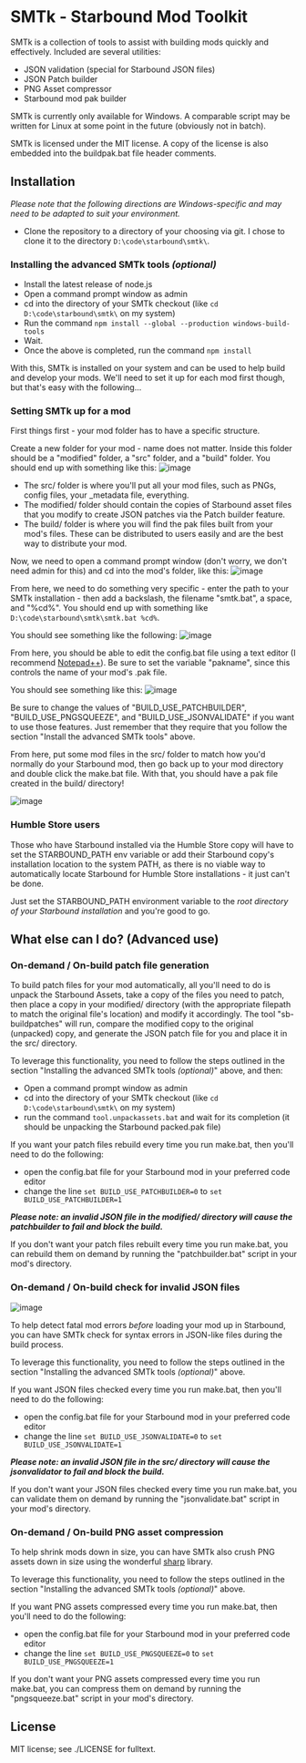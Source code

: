 # SMTk - Starbound Mod Toolkit

SMTk is a collection of tools to assist with building mods quickly and effectively.  Included are several utilities:

* JSON validation (special for Starbound JSON files)
* JSON Patch builder
* PNG Asset compressor
* Starbound mod pak builder

SMTk is currently only available for Windows. A comparable script may be written for Linux at some point in the future (obviously not in batch).

SMTk is licensed under the MIT license.  A copy of the license is also embedded into the buildpak.bat file header comments.

## Installation

*Please note that the following directions are Windows-specific and may need to be adapted to suit your environment.*

* Clone the repository to a directory of your choosing via git.  I chose to clone it to the directory `D:\code\starbound\smtk\`.

### Installing the advanced SMTk tools *(optional)*

* Install the latest release of node.js
* Open a command prompt window as admin
* cd into the directory of your SMTk checkout (like `cd D:\code\starbound\smtk\` on my system)
* Run the command `npm install --global --production windows-build-tools`
* Wait.
* Once the above is completed, run the command `npm install`

With this, SMTk is installed on your system and can be used to help build and develop your mods.  We'll need to set it up for each mod first though, but that's easy with the following...

### Setting SMTk up for a mod

First things first - your mod folder has to have a specific structure.

Create a new folder for your mod - name does not matter.  Inside this folder should be a "modified" folder, a "src" folder, and a "build" folder.  You should end up with something like this: ![image](https://i.imgur.com/ywc0RuX.png)

* The src/ folder is where you'll put all your mod files, such as PNGs, config files, your _metadata file, everything.
* The modified/ folder should contain the copies of Starbound asset files that you modify to create JSON patches via the Patch builder feature.
* The build/ folder is where you will find the pak files built from your mod's files.  These can be distributed to users easily and are the best way to distribute your mod.

Now, we need to open a command prompt window (don't worry, we don't need admin for this) and cd into the mod's folder, like this: ![image](https://i.imgur.com/DeDaa7s.png)

From here, we need to do something very specific - enter the path to your SMTk installation - then add a backslash, the filename "smtk.bat", a space, and "%cd%".  You should end up with something like `D:\code\starbound\smtk\smtk.bat %cd%`.

You should see something like the following: ![image](https://i.imgur.com/YC8qZt1.png)

From here, you should be able to edit the config.bat file using a text editor (I recommend [Notepad++](https://notepad-plus-plus.org/)).
Be sure to set the variable "pakname", since this controls the name of your mod's .pak file.

You should see something like this: ![image](https://i.imgur.com/d5VP840.png)

Be sure to change the values of "BUILD_USE_PATCHBUILDER", "BUILD_USE_PNGSQUEEZE", and "BUILD_USE_JSONVALIDATE" if you want to use those features.
Just remember that they require that you follow the section "Install the advanced SMTk tools" above.

From here, put some mod files in the src/ folder to match how you'd normally do your Starbound mod, then go back up to your mod directory and double click the make.bat file.
With that, you should have a pak file created in the build/ directory!

![image](https://i.imgur.com/x8fFip7.png)

### Humble Store users

Those who have Starbound installed via the Humble Store copy will have to set the STARBOUND_PATH env variable or add their Starbound copy's installation location to the system PATH, as there is no viable way to automatically locate Starbound for Humble Store installations - it just can't be done.

Just set the STARBOUND_PATH environment variable to the *root directory of your Starbound installation* and you're good to go.

## What else can I do? (Advanced use)

### On-demand / On-build patch file generation

To build patch files for your mod automatically, all you'll need to do is unpack the Starbound Assets, take a copy of the files you need to patch, then place a copy in your modified/ directory (with the appropriate filepath to match the original file's location) and modify it accordingly.  The tool "sb-buildpatches" will run, compare the modified copy to the original (unpacked) copy, and generate the JSON patch file for you and place it in the src/ directory.

To leverage this functionality, you need to follow the steps outlined in the section "Installing the advanced SMTk tools *(optional)*" above, and then:

* Open a command prompt window as admin
* cd into the directory of your SMTk checkout (like `cd D:\code\starbound\smtk\` on my system)
* run the command `tool.unpackassets.bat` and wait for its completion (it should be unpacking the Starbound packed.pak file)

If you want your patch files rebuild every time you run make.bat, then you'll need to do the following:

* open the config.bat file for your Starbound mod in your preferred code editor
* change the line `set BUILD_USE_PATCHBUILDER=0` to `set BUILD_USE_PATCHBUILDER=1`

***Please note: an invalid JSON file in the modified/ directory will cause the patchbuilder to fail and block the build.***

If you don't want your patch files rebuilt every time you run make.bat, you can rebuild them on demand by running the "patchbuilder.bat" script in your mod's directory.

### On-demand / On-build check for invalid JSON files

![image](https://i.imgur.com/WvhZWip.png)

To help detect fatal mod errors *before* loading your mod up in Starbound, you can have SMTk check for syntax errors in JSON-like files during the build process.

To leverage this functionality, you need to follow the steps outlined in the section "Installing the advanced SMTk tools *(optional)*" above.

If you want JSON files checked every time you run make.bat, then you'll need to do the following:

* open the config.bat file for your Starbound mod in your preferred code editor
* change the line `set BUILD_USE_JSONVALIDATE=0` to `set BUILD_USE_JSONVALIDATE=1`

***Please note: an invalid JSON file in the src/ directory will cause the jsonvalidator to fail and block the build.***

If you don't want your JSON files checked every time you run make.bat, you can validate them on demand by running the "jsonvalidate.bat" script in your mod's directory.

### On-demand / On-build PNG asset compression

To help shrink mods down in size, you can have SMTk also crush PNG assets down in size using the wonderful [sharp](http://sharp.dimens.io/en/stable/) library.

To leverage this functionality, you need to follow the steps outlined in the section "Installing the advanced SMTk tools *(optional)*" above.

If you want PNG assets compressed every time you run make.bat, then you'll need to do the following:

* open the config.bat file for your Starbound mod in your preferred code editor
* change the line `set BUILD_USE_PNGSQUEEZE=0` to `set BUILD_USE_PNGSQUEEZE=1`

If you don't want your PNG assets compressed every time you run make.bat, you can compress them on demand by running the "pngsqueeze.bat" script in your mod's directory.

## License

MIT license; see ./LICENSE for fulltext.